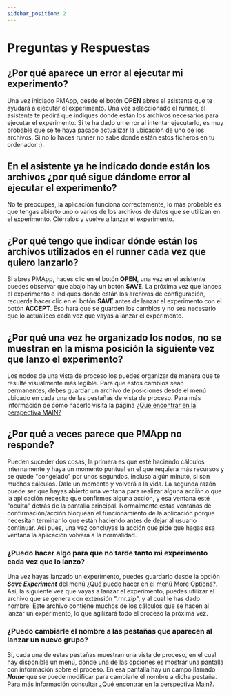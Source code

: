 ```yaml
---
sidebar_position: 2
---
```


# Preguntas y Respuestas

## ¿Por qué aparece un error al ejecutar mi experimento?

Una vez iniciado PMApp, desde el botón **OPEN** abres el asistente que te ayudará a ejecutar el experimento. Una vez seleccionado el runner, el asistente te pedirá que indiques donde están los archivos necesarios para ejecutar el experimento. Si te ha dado un error al intentar ejecutarlo, es muy probable que se te haya pasado actualizar la ubicación de uno de los archivos. Si no lo haces runner no sabe donde están estos ficheros en tu ordenador :).

## En el asistente ya he indicado donde están los archivos ¿por qué sigue dándome error al ejecutar el experimento?

No te preocupes, la aplicación funciona correctamente, lo más probable es que tengas abierto uno o varios de los archivos de datos que se utilizan en el experimento. Ciérralos y vuelve a lanzar el experimento.

## ¿Por qué tengo que indicar dónde están los archivos utilizados en el runner cada vez que quiero lanzarlo?

Si abres PMApp, haces clic en el botón **OPEN**, una vez en el asistente puedes observar que abajo hay un botón **SAVE**. La próxima vez que lances el experimento e indiques dónde están los archivos de configuración, recuerda hacer clic en el botón **SAVE** antes de lanzar el experimento con el botón **ACCEPT**. Eso hará que se guarden los cambios y no sea necesario que lo actualices cada vez que vayas a lanzar el experimento.

## ¿Por qué una vez he organizado los nodos, no se muestran en la misma posición la siguiente vez que lanzo el experimento?

Los nodos de una vista de proceso los puedes organizar de manera que te resulte visualmente más legible. Para que estos cambios sean permanentes, debes guardar un archivo de posiciones desde el menú ubicado en cada una de las pestañas de vista de proceso. Para más información de cómo hacerlo visita la página [¿Qué encontrar en la perspectiva MAIN?](../perspectivas/perspectiva-main)

## ¿Por qué a veces parece que PMApp no responde?

Pueden suceder dos cosas, la primera es que esté haciendo cálculos internamente y haya un momento puntual en el que requiera más recursos y se quede "congelado" por unos segundos, incluso algún minuto, si son muchos cálculos. Dale un momento y volverá a la vida. La segunda razón puede ser que hayas abierto una ventana para realizar alguna acción o que la aplicación necesite que confirmes alguna acción, y esa ventana esté "oculta" detrás de la pantalla principal. Normalmente estas ventanas de confirmación/acción bloquean el funcionamiento de la aplicación porque necesitan terminar lo que están haciendo antes de dejar al usuario continuar. Así pues, una vez concluyas la acción que pide que hagas esa ventana la aplicación volverá a la normalidad.

### ¿Puedo hacer algo para que no tarde tanto mi experimento cada vez que lo lanzo?

Una vez hayas lanzado un experimento, puedes guardarlo desde la opción **_Save Experiment_** del menú [¿Qué puedo hacer en el menú More Options?](../perspectivas/menu/More-options). Así, la siguiente vez que vayas a lanzar el experimento, puedes utilizar el archivo que se genera con extensión ".rnr.zip", y al cual le has dado nombre. Este archivo contiene muchos de los cálculos que se hacen al lanzar un experimento, lo que agilizará todo el proceso la próxima vez.

### ¿Puedo cambiarle el nombre a las pestañas que aparecen al lanzar un nuevo grupo?

Sí, cada una de estas pestañas muestran una vista de proceso, en el cual hay disponible un menú, dónde una de las opciones es mostrar una pantalla con información sobre el proceso. En esa pantalla hay un campo llamado **_Name_** que se puede modificar para cambiarle el nombre a dicha pestaña. Para más información consultar [¿Qué encontrar en la perspectiva Main?](../perspectivas/perspectiva-main).